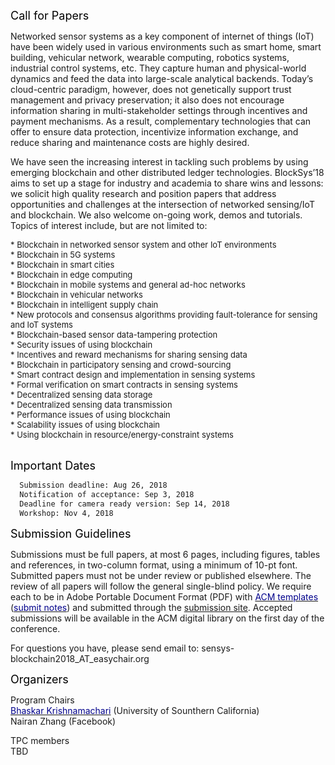<font color="black" size="4"> Call for Papers </font>

Networked sensor systems as a key component of internet of things (IoT) have been widely used in various environments such as smart home, smart building, vehicular network, wearable computing, robotics systems, industrial control systems, etc. They capture human and physical-world dynamics and feed the data into large-scale analytical backends. Today’s cloud-centric paradigm, however, does not genetically support trust management and privacy preservation; it also does not encourage information sharing in multi-stakeholder settings through incentives and payment mechanisms. As a result, complementary technologies that can offer to ensure data protection, incentivize information exchange, and reduce sharing and maintenance costs are highly desired.

We have seen the increasing interest in tackling such problems by using emerging blockchain and other distributed ledger technologies. BlockSys’18 aims to set up a stage for industry and academia to share wins and lessons: we solicit high quality research and position papers that address opportunities and challenges at the intersection of networked sensing/IoT and blockchain. We also welcome on-going work, demos and tutorials. Topics of interest include, but are not limited to:

  <font size="2.75">
  * Blockchain in networked sensor system and other IoT environments<br/>
  * Blockchain in 5G systems<br/>
  * Blockchain in smart cities<br/>
  * Blockchain in edge computing<br/>
  * Blockchain in mobile systems and general ad-hoc networks<br/>
  * Blockchain in vehicular networks<br/>
  * Blockchain in intelligent supply chain<br/>
  * New protocols and consensus algorithms providing fault-tolerance for sensing and IoT systems<br/>
  * Blockchain-based sensor data-tampering protection<br/>
  * Security issues of using blockchain<br/>
  * Incentives and reward mechanisms for sharing sensing data<br/>
  * Blockchain in participatory sensing and crowd-sourcing<br/>
  * Smart contract design and implementation in sensing systems<br/>
  * Formal verification on smart contracts in sensing systems<br/>
  * Decentralized sensing data storage<br/>
  * Decentralized sensing data transmission<br/> 
  * Performance issues of using blockchain<br/>
  * Scalability issues of using blockchain<br/>
  * Using blockchain in resource/energy-constraint systems<br/>
  </font><br/>
  
<font color="black" size="4"> Important Dates </font> 
```markdown
  Submission deadline: Aug 26, 2018
  Notification of acceptance: Sep 3, 2018
  Deadline for camera ready version: Sep 14, 2018
  Workshop: Nov 4, 2018
```

<font color="black" size="4"> Submission Guidelines </font> 

Submissions must be full papers, at most 6 pages, including figures, tables and references, in two-column format, using a minimum of 10-pt font. Submitted papers must not be under review or published elsewhere. The review of all papers will follow the general single-blind policy. We require each to be in Adobe Portable Document Format (PDF) with [<font color="darkblue">ACM templates</font>](https://www.acm.org/publications/proceedings-template) ([<font color="darkblue">submit notes</font>](http://sensys.acm.org/2018/resources/documents/HowTo.pdf)) and submitted through the [submission site](https://blocksys18.hotcrp.com/). Accepted submissions will be available in the ACM digital library on the first day of the conference.

For questions you have, please send email to: sensys-blockchain2018_AT_easychair.org

<font color="black" size="4"> Organizers </font> 

Program Chairs<br/>
  [<font color="darkblue">Bhaskar Krishnamachari</font>](http://ceng.usc.edu/~bkrishna/) (University of Sounthern California)<br/>
  Nairan Zhang (Facebook)<br/>

TPC members<br/>
TBD
